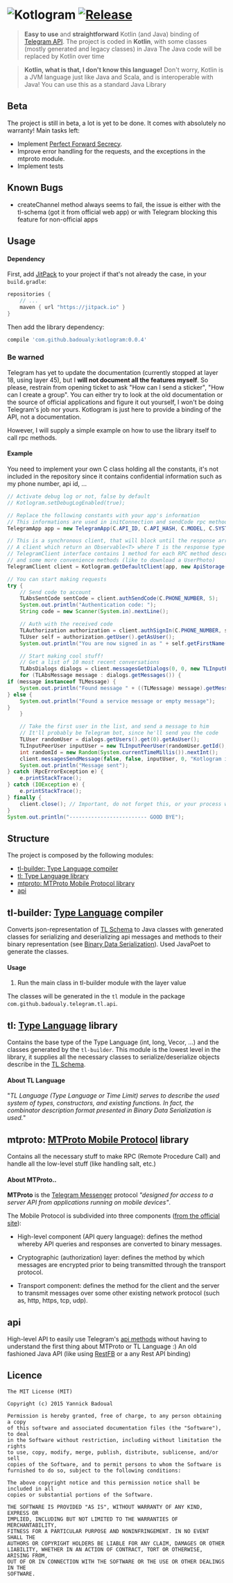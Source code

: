 ![Kotlogram](http://s28.postimg.org/u3sc3e24t/logo.png)
[![Release](https://jitpack.io/v/badoualy/kotlogram.svg)](https://jitpack.io/#badoualy/kotlogram)
===========
> **Easy to use** and **straightforward** Kotlin (and Java) binding of [Telegram API](https://core.telegram.org/api).
> The project is coded in **Kotlin**, with some classes (mostly generated and legacy classes) in Java
> The Java code will be replaced by Kotlin over time

> **Kotlin, what is that, I don't know this language!** 
> Don't worry, Kotlin is a JVM language just like Java and Scala, and is interoperable with Java! You can use this as a standard Java Library

Beta
----------------
The project is still in beta, a lot is yet to be done. It comes with absolutely no warranty!
Main tasks left:
- Implement [Perfect Forward Secrecy](https://core.telegram.org/api/pfs).
- Improve error handling for the requests, and the exceptions in the mtproto module.
- Implement tests

Known Bugs
----------------
- createChannel method always seems to fail, the issue is either with the tl-schema (got it from official web app) or with Telegram blocking this feature for non-official apps

Usage
----------------
#### Dependency

First, add [JitPack](https://jitpack.io/) to your project if that's not already the case, in your `build.gradle`:

```gradle
repositories {
    // ...
    maven { url "https://jitpack.io" }
}
```

Then add the library dependency:
```gradle
compile 'com.github.badoualy:kotlogram:0.0.4'
```

### Be warned
Telegram has yet to update the documentation (currently stopped at layer 18, using layer 45), but I **will not document all the features myself**. So please, restrain from opening ticket to ask "How can I send a sticker", "How can I create a group". You can either try to look at the old documentation or the source of official applications and figure it out yourself, I won't be doing Telegram's job nor yours. Kotlogram is just here to provide a binding of the API, not a documentation.

However, I will supply a simple example on how to use the library itself to call rpc methods.

#### Example
You need to implement your own C class holding all the constants, it's not included in the repository since it contains confidential information such as my phone number, api id, ...
```java
// Activate debug log or not, false by default
// Kotlogram.setDebugLogEnabled(true);

// Replace the following constants with your app's information
// This informations are used in initConnection and sendCode rpc methods
TelegramApp app = new TelegramApp(C.API_ID, C.API_HASH, C.MODEL, C.SYSTEM_VERSION, C.APP_VERSION, C.LANG_CODE);

// This is a synchronous client, that will block until the response arrive (or until timeout)
// A client which return an Observable<T> where T is the response type will be available soon
// TelegramClient interface contains 1 method for each RPC method described in the TL-Schema,
// and some more convenience methods (like to download a UserPhoto)
TelegramClient client = Kotlogram.getDefaultClient(app, new ApiStorage());

// You can start making requests
try {
    // Send code to account
    TLAbsSentCode sentCode = client.authSendCode(C.PHONE_NUMBER, 5);
    System.out.println("Authentication code: ");
    String code = new Scanner(System.in).nextLine();

    // Auth with the received code
    TLAuthorization authorization = client.authSignIn(C.PHONE_NUMBER, sentCode.getPhoneCodeHash(), code);
    TLUser self = authorization.getUser().getAsUser();
    System.out.println("You are now signed in as " + self.getFirstName() + " " + self.getLastName());

    // Start making cool stuff!
    // Get a list of 10 most recent conversations
    TLAbsDialogs dialogs = client.messagesGetDialogs(0, 0, new TLInputPeerEmpty(), 10);
    for (TLAbsMessage message : dialogs.getMessages()) {
if (message instanceof TLMessage) {
    System.out.println("Found message " + ((TLMessage) message).getMessage());
} else {
    System.out.println("Found a service message or empty message");
}
    }

    // Take the first user in the list, and send a message to him
    // It'll probably be Telegram bot, since he'll send you the code
    TLUser randomUser = dialogs.getUsers().get(0).getAsUser();
    TLInputPeerUser inputUser = new TLInputPeerUser(randomUser.getId(), randomUser.getAccessHash());
    int randomId = new Random(System.currentTimeMillis()).nextInt();
    client.messagesSendMessage(false, false, inputUser, 0, "Kotlogram is awesome!", randomId, null, null);
    System.out.println("Message sent");
} catch (RpcErrorException e) {
    e.printStackTrace();
} catch (IOException e) {
    e.printStackTrace();
} finally {
    client.close(); // Important, do not forget this, or your process won't finish
}
System.out.println("------------------------- GOOD BYE");
```


Structure
----------------
The project is composed by the following modules:
- [tl-builder: Type Language compiler](#tl-builder-type-language-compiler)
- [tl: Type Language library](#tl-type-language-library)
- [mtproto: MTProto Mobile Protocol library](#mtproto-mtproto-mobile-protocol-implementation)
- [api](#api)


tl-builder: [Type Language](http://core.telegram.org/mtproto/TL) compiler
----------------
Converts json-representation of [TL Schema](http://core.telegram.org/schema) to Java classes with generated classes for serializing and deserializing api messages and methods to their binary representation (see [Binary Data Serialization](https://core.telegram.org/mtproto/serialize)).
Used JavaPoet to generate the classes.
#### Usage
1. Run the main class in tl-builder module with the layer value

The classes will be generated in the ```tl``` module in the package ```com.github.badoualy.telegram.tl.api```.


tl: [Type Language]() library
----------------
Contains the base type of the Type Language (int, long, Vecor, ...) and the classes generated by the ```tl-builder```. This module is the lowest level in the library, it supplies all the necessary classes to serialize/deserialize objects describe in the [TL Schema](https://core.telegram.org/schema).
#### About TL Language
"*TL Language (Type Language or Time Limit) serves to describe the used system of types, constructors, and existing functions. In fact, the combinator description format presented in Binary Data Serialization is used.*"


mtproto: [MTProto Mobile Protocol](https://core.telegram.org/mtproto) library
----------------
Contains all the necessary stuff to make RPC (Remote Procedure Call) and handle all the low-level stuff (like handling salt, etc.)
#### About MTProto..

**MTProto** is the [Telegram Messenger](http://www.telegram.org ) protocol 
_"designed for access to a server API from applications running on mobile devices"_.

The Mobile Protocol is subdivided into three components ([from the official site](https://core.telegram.org/mtproto#general-description)):

 - High-level component (API query language): defines the method whereby API 
 queries and responses are converted to binary messages.
 
 - Cryptographic (authorization) layer: defines the method by which messages 
 are encrypted prior to being transmitted through the transport protocol.      
 
 - Transport component: defines the method for the client and the server to transmit 
 messages over some other existing network protocol (such as, http, https, tcp, udp).


api
----------------
High-level API to easily use Telegram's [api methods](https://core.telegram.org/methods) without having to understand the first thing about MTProto or TL Language :)
An old fashioned Java API (like using [RestFB](https://github.com/restfb/restfb) or a any Rest API binding)

Licence
----------------
```
The MIT License (MIT)

Copyright (c) 2015 Yannick Badoual

Permission is hereby granted, free of charge, to any person obtaining a copy
of this software and associated documentation files (the "Software"), to deal
in the Software without restriction, including without limitation the rights
to use, copy, modify, merge, publish, distribute, sublicense, and/or sell
copies of the Software, and to permit persons to whom the Software is
furnished to do so, subject to the following conditions:

The above copyright notice and this permission notice shall be included in all
copies or substantial portions of the Software.

THE SOFTWARE IS PROVIDED "AS IS", WITHOUT WARRANTY OF ANY KIND, EXPRESS OR
IMPLIED, INCLUDING BUT NOT LIMITED TO THE WARRANTIES OF MERCHANTABILITY,
FITNESS FOR A PARTICULAR PURPOSE AND NONINFRINGEMENT. IN NO EVENT SHALL THE
AUTHORS OR COPYRIGHT HOLDERS BE LIABLE FOR ANY CLAIM, DAMAGES OR OTHER
LIABILITY, WHETHER IN AN ACTION OF CONTRACT, TORT OR OTHERWISE, ARISING FROM,
OUT OF OR IN CONNECTION WITH THE SOFTWARE OR THE USE OR OTHER DEALINGS IN THE
SOFTWARE.
```
